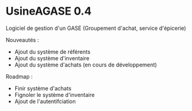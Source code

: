 UsineAGASE 0.4
==========

Logiciel de gestion d'un GASE (Groupement d'achat, service d'épicerie)

Nouveautés :
- Ajout du système de référents
- Ajout du système d'inventaire
- Ajout du système d'achats (en cours de développement)

Roadmap :
- Finir système d'achats
- Fignoler le système d'inventaire
- Ajout de l'autentifciation
